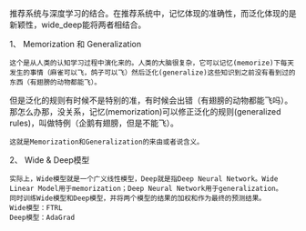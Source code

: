 推荐系统与深度学习的结合。在推荐系统中，记忆体现的准确性，而泛化体现的是新颖性，wide_deep能将两者相结合。

1、 Memorization 和 Generalization

    这个是从人类的认知学习过程中演化来的。人类的大脑很复杂，它可以记忆(memorize)下每天发生的事情（麻雀可以飞，鸽子可以飞）然后泛化(generalize)这些知识到之前没有看到过的东西（有翅膀的动物都能飞）。 
但是泛化的规则有时候不是特别的准，有时候会出错（有翅膀的动物都能飞吗）。那怎么办那，没关系，记忆(memorization)可以修正泛化的规则(generalized rules)，叫做特例（企鹅有翅膀，但是不能飞）。

    这就是Memorization和Generalization的来由或者说含义。
    
2、 Wide & Deep模型

    实际上，Wide模型就是一个广义线性模型，Deep就是指Deep Neural Network。Wide Linear Model用于memorization；Deep Neural Network用于generalization。
    同时训练Wide模型和Deep模型，并将两个模型的结果的加权和作为最终的预测结果。
    Wide模型：FTRL
    Deep模型：AdaGrad
